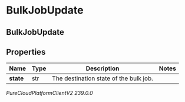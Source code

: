 # BulkJobUpdate

## BulkJobUpdate

## Properties

|Name | Type | Description | Notes|
|------------ | ------------- | ------------- | -------------|
| **state** | str | The destination state of the bulk job. | |



_PureCloudPlatformClientV2 239.0.0_
